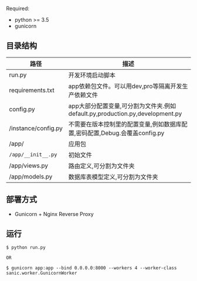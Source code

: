 Required:

* python >= 3.5
* gunicorn


## 目录结构


路径						| 描述						|
--------------------------- | --------------------------|
run.py						| 开发环境启动脚本			|
requirements.txt			| app依赖包文件。可以用dev,pro等隔离开发生产依赖文件 |
config.py					| app大部分配置变量,可分割为文件夹.例如default.py,production.py,development.py |
/instance/config.py			| 不需要在版本控制里的配置变量,例如数据库配置,密码配置,Debug.会覆盖config.py |
/app/						| 应用包					|
`/app/__init__.py`			| 初始文件					|
/app/views.py				| 路由定义,可分割为文件夹	|
/app/models.py				| 数据库表模型定义,可分割为文件夹 |


## 部署方式


* Gunicorn + Nginx Reverse Proxy


## 运行


```
$ python run.py

OR

$ gunicorn app:app --bind 0.0.0.0:8000 --workers 4 --worker-class sanic.worker.GunicornWorker
```
